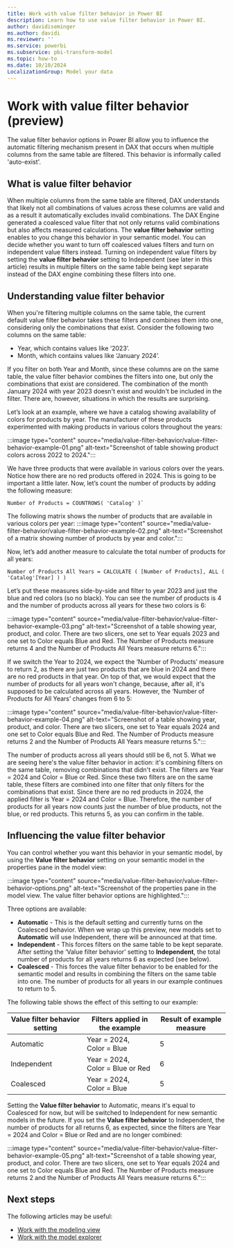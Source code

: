 ```yaml
---
title: Work with value filter behavior in Power BI
description: Learn how to use value filter behavior in Power BI.
author: davidiseminger
ms.author: davidi
ms.reviewer: ''
ms.service: powerbi
ms.subservice: pbi-transform-model
ms.topic: how-to
ms.date: 10/10/2024
LocalizationGroup: Model your data
---
```

# Work with value filter behavior (preview)

The value filter behavior options in Power BI allow you to influence the automatic filtering mechanism present in DAX that occurs when multiple columns from the same table are filtered. This behavior is informally called 'auto-exist'.

## What is value filter behavior
When multiple columns from the same table are filtered, DAX understands that likely not all combinations of values across these columns are valid and as a result it automatically excludes invalid combinations. The DAX Engine generated a coalesced value filter that not only returns valid combinations but also affects measured calculations. The **value filter behavior** setting enables to you change this behavior in your semantic model. You can decide whether you want to turn off coalesced values filters and turn on independent value filters instead. Turning on independent value filters by setting the **value filter behavior** setting to Independent (see later in this article) results in multiple filters on the same table being kept separate instead of the DAX engine combining these filters into one.

## Understanding value filter behavior
When you're filtering multiple columns on the same table, the current default value filter behavior takes these filters and combines them into one, considering only the combinations that exist. Consider the following two columns on the same table:

-	Year, which contains values like ‘2023’.
-	Month, which contains values like ‘January 2024’.

If you filter on both Year and Month, since these columns are on the same table, the value filter behavior combines the filters into one, but only the combinations that exist are considered. The combination of the month January 2024 with year 2023 doesn't exist and wouldn't be included in the filter. There are, however, situations in which the results are surprising.

Let’s look at an example, where we have a catalog showing availability of colors for products by year. The manufacturer of these products experimented with making products in various colors throughout the years:

:::image type="content" source="media/value-filter-behavior/value-filter-behavior-example-01.png" alt-text="Screenshot of table showing product colors across 2022 to 2024.":::

We have three products that were available in various colors over the years. Notice how there are no red products offered in 2024. This is going to be important a little later.
Now, let’s count the number of products by adding the following measure:

```dax
Number of Products = COUNTROWS( 'Catalog' )`
```

The following matrix shows the number of products that are available in various colors per year:
:::image type="content" source="media/value-filter-behavior/value-filter-behavior-example-02.png" alt-text="Screenshot of a matrix showing number of products by year and color.":::
  
Now, let’s add another measure to calculate the total number of products for all years:
```dax
Number of Products All Years = CALCULATE ( [Number of Products], ALL ( 'Catalog'[Year] ) )
```

Let’s put these measures side-by-side and filter to year 2023 and just the blue and red colors (so no black). You can see the number of products is 4 and the number of products across all years for these two colors is 6:

:::image type="content" source="media/value-filter-behavior/value-filter-behavior-example-03.png" alt-text="Screenshot of a table showing year, product, and color. There are two slicers, one set to Year equals 2023 and one set to Color equals Blue and Red. The Number of Products measure returns 4 and the Number of Products All Years measure returns 6.":::

If we switch the Year to 2024, we expect the ‘Number of Products’ measure to return 2, as there are just two products that are blue in 2024 and there are no red products in that year. 
On top of that, we would expect that the number of products for all years won't change, because, after all, it's supposed to be calculated across all years. However, the ‘Number of Products for All Years’ changes from 6 to 5:

:::image type="content" source="media/value-filter-behavior/value-filter-behavior-example-04.png" alt-text="Screenshot of a table showing year, product, and color. There are two slicers, one set to Year equals 2024 and one set to Color equals Blue and Red. The Number of Products measure returns 2 and the Number of Products All Years measure returns 5.":::

The number of products across all years should still be 6, not 5. What we are seeing here's the value filter behavior in action: it's combining filters on the same table, removing combinations that didn't exist. The filters are Year = 2024 and Color = Blue or Red. Since these two filters are on the same table, these filters are combined into one filter that only filters for the combinations that exist. Since there are no red products in 2024, the applied filter is Year = 2024 and Color = Blue.
Therefore, the number of products for all years now counts just the number of blue products, not the blue, or red products. This returns 5, as you can confirm in the table.

## Influencing the value filter behavior 
You can control whether you want this behavior in your semantic model, by using the **Value filter behavior** setting on your semantic model in the properties pane in the model view:

:::image type="content" source="media/value-filter-behavior/value-filter-behavior-options.png" alt-text="Screenshot of the properties pane in the model view. The value filter behavior options are highlighted.":::

Three options are available:
- **Automatic** - This is the default setting and currently turns on the Coalesced behavior. When we wrap up this preview, new models set to **Automatic** will use Independent, there will be announced at that time.
- **Independent** - This forces filters on the same table to be kept separate. After setting the ‘Value filter behavior’ setting to **Independent**, the total number of products for all years returns 6 as expected (see below).
- **Coalesced** - This forces the value filter behavior to be enabled for the semantic model and results in combining the filters on the same table into one. The number of products for all years in our example continues to return to 5.

The following table shows the effect of this setting to our example:

| Value filter behavior setting | Filters applied in the example | Result of example measure |
| --- | --- | --- |
|Automatic|Year = 2024,<br/>Color = Blue|5|
|Independent|Year = 2024,<br/>Color = Blue or Red|6|
|Coalesced|Year = 2024,<br/>Color = Blue|5|

Setting the **Value filter behavior** to Automatic, means it's equal to Coalesced for now, but will be switched to Independent for new semantic models in the future.
If you set the **Value filter behavior** to Independent, the number of products for all returns 6, as expected, since the filters are Year = 2024 and Color = Blue or Red and are no longer combined:

:::image type="content" source="media/value-filter-behavior/value-filter-behavior-example-05.png" alt-text="Screenshot of a table showing year, product, and color. There are two slicers, one set to Year equals 2024 and one set to Color equals Blue and Red. The Number of Products measure returns 2 and the Number of Products All Years measure returns 6.":::
 
## Next steps

The following articles may be useful: 

* [Work with the modeling view](desktop-modeling-view.md)
* [Work with the model explorer](model-explorer.md)
